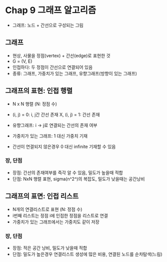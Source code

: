 # Chap 9 그래프 알고리즘
* 그래프: 노드 + 간선으로 구성되는 그림

## 그래프
* 현상, 사물을 정점(vertex) + 간선(edge)로 표현한 것
* G = (V, E)
* 인접하다: 두 정점이 간선으로 연결되어 있음
* 종류: 그래프, 가중치가 있는 그래프, 유향그래프(방향이 있는 그래프)

## 그래프의 표현: 인접 행렬
* N x N 행렬 (N: 정점 수)
* (i, j) = 0: i, j간 간선 존재 X, (i, j) = 1: 간선 존재 
* 유향그래프: i -> j로 연결되는 간선의 존재 여부
* 가중치가 있는 그래프: 1 대신 가중치 기재


* 간선이 연결되지 않은경우 0 대신 infinite 기재할 수 있음

### 장, 단점
* 장점: 간선의 존재여부를 즉각 알 수 있음, 밀도가 높을때 적합
* 단점: NxN 행렬 표현, sigma(n^2^)의 복잡도, 밀도가 낮을때는 공간낭비

## 그래프의 표면: 인접 리스트
* N개의 연결리스트로 표현 (N: 정점 수)
* i번째 리스트는 정점 i에 인접한 정점을 리스트로 연결
* 가중치가 있는 그래프에서는 가중치도 같이 저장

### 장, 단점
* 장점: 적은 공간 낭비, 밀도가 낮을때 적합
* 단점: 밀도가 높은경우 연결리스트 생성에 많은 비용, 연결된 노드를 순차탐색(느림)